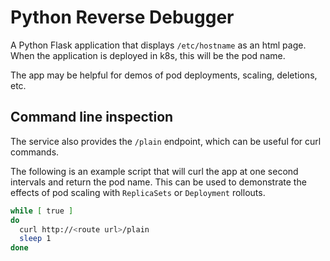 # Python Reverse Debugger

A Python Flask application that displays `/etc/hostname` as an html page. When the application is deployed in k8s, this will be the pod name.

The app may be helpful for demos of pod deployments, scaling, deletions, etc.


## Command line inspection

The service also provides the `/plain` endpoint, which can be useful for curl commands.

The following is an example script that will curl the app at one second intervals and return the pod name. This can be used to demonstrate the effects of pod scaling with `ReplicaSets` or `Deployment` rollouts.

```sh
while [ true ]
do
  curl http://<route url>/plain
  sleep 1
done
```